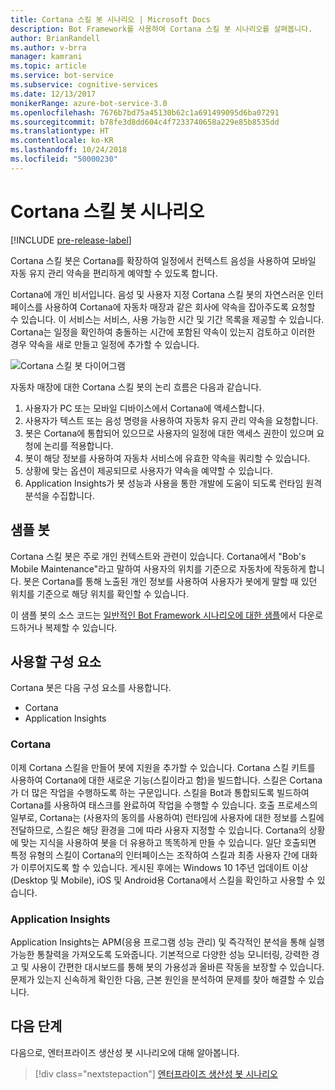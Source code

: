 ```yaml
---
title: Cortana 스킬 봇 시나리오 | Microsoft Docs
description: Bot Framework를 사용하여 Cortana 스킬 봇 시나리오를 살펴봅니다.
author: BrianRandell
ms.author: v-brra
manager: kamrani
ms.topic: article
ms.service: bot-service
ms.subservice: cognitive-services
ms.date: 12/13/2017
monikerRange: azure-bot-service-3.0
ms.openlocfilehash: 7676b7bd75a45130b62c1a691499095d6ba07291
ms.sourcegitcommit: b78fe3d8dd604c4f7233740658a229e85b8535dd
ms.translationtype: HT
ms.contentlocale: ko-KR
ms.lasthandoff: 10/24/2018
ms.locfileid: "50000230"
---
```

# <a name="cortana-skills-bot-scenario"></a>Cortana 스킬 봇 시나리오

[!INCLUDE [pre-release-label](includes/pre-release-label-v3.md)]

Cortana 스킬 봇은 Cortana를 확장하여 일정에서 컨텍스트 음성을 사용하여 모바일 자동 유지 관리 약속을 편리하게 예약할 수 있도록 합니다.

Cortana에 개인 비서입니다. 음성 및 사용자 지정 Cortana 스킬 봇의 자연스러운 인터페이스를 사용하여 Cortana에 자동차 매장과 같은 회사에 약속을 잡아주도록 요청할 수 있습니다. 이 서비스는 서비스, 사용 가능한 시간 및 기간 목록을 제공할 수 있습니다. Cortana는 일정을 확인하여 충돌하는 시간에 포함된 약속이 있는지 검토하고 이러한 경우 약속을 새로 만들고 일정에 추가할 수 있습니다.

![Cortana 스킬 봇 다이어그램](~/media/scenarios/bot-service-scenario-cortana-skill.png)

자동차 매장에 대한 Cortana 스킬 봇의 논리 흐름은 다음과 같습니다.

1. 사용자가 PC 또는 모바일 디바이스에서 Cortana에 액세스합니다.
2. 사용자가 텍스트 또는 음성 명령을 사용하여 자동차 유지 관리 약속을 요청합니다.
3. 봇은 Cortana에 통합되어 있으므로 사용자의 일정에 대한 액세스 권한이 있으며 요청에 논리를 적용합니다.
4. 봇이 해당 정보를 사용하여 자동차 서비스에 유효한 약속을 쿼리할 수 있습니다.
5. 상황에 맞는 옵션이 제공되므로 사용자가 약속을 예약할 수 있습니다.
6. Application Insights가 봇 성능과 사용을 통한 개발에 도움이 되도록 런타임 원격 분석을 수집합니다.

## <a name="sample-bot"></a>샘플 봇
Cortana 스킬 봇은 주로 개인 컨텍스트와 관련이 있습니다. Cortana에서 "Bob's Mobile Maintenance"라고 말하여 사용자의 위치를 기준으로 자동차에 작동하게 합니다. 봇은 Cortana를 통해 노출된 개인 정보를 사용하여 사용자가 봇에게 말할 때 있던 위치를 기준으로 해당 위치를 확인할 수 있습니다.

이 샘플 봇의 소스 코드는 [일반적인 Bot Framework 시나리오에 대한 샘플](https://aka.ms/bot/scenarios)에서 다운로드하거나 복제할 수 있습니다.

## <a name="components-youll-use"></a>사용할 구성 요소
Cortana 봇은 다음 구성 요소를 사용합니다.
-   Cortana
-   Application Insights

### <a name="cortana"></a>Cortana
이제 Cortana 스킬을 만들어 봇에 지원을 추가할 수 있습니다. Cortana 스킬 키트를 사용하여 Cortana에 대한 새로운 기능(스킬이라고 함)을 빌드합니다. 스킬은 Cortana가 더 많은 작업을 수행하도록 하는 구문입니다. 스킬을 Bot과 통합되도록 빌드하여 Cortana를 사용하여 태스크를 완료하여 작업을 수행할 수 있습니다. 호출 프로세스의 일부로, Cortana는 (사용자의 동의를 사용하여) 런타임에 사용자에 대한 정보를 스킬에 전달하므로, 스킬은 해당 환경을 그에 따라 사용자 지정할 수 있습니다. Cortana의 상황에 맞는 지식을 사용하여 봇을 더 유용하고 똑똑하게 만들 수 있습니다. 일단 호출되면 특정 유형의 스킬이 Cortana의 인터페이스는 조작하여 스킬과 최종 사용자 간에 대화가 이루어지도록 할 수 있습니다. 게시된 후에는 Windows 10 1주년 업데이트 이상(Desktop 및 Mobile), iOS 및 Android용 Cortana에서 스킬을 확인하고 사용할 수 있습니다.

### <a name="application-insights"></a>Application Insights
Application Insights는 APM(응용 프로그램 성능 관리) 및 즉각적인 분석을 통해 실행 가능한 통찰력을 가져오도록 도와줍니다. 기본적으로 다양한 성능 모니터링, 강력한 경고 및 사용이 간편한 대시보드를 통해 봇의 가용성과 올바른 작동을 보장할 수 있습니다. 문제가 있는지 신속하게 확인한 다음, 근본 원인을 분석하여 문제를 찾아 해결할 수 있습니다.

## <a name="next-steps"></a>다음 단계
다음으로, 엔터프라이즈 생산성 봇 시나리오에 대해 알아봅니다.

> [!div class="nextstepaction"]
> [엔터프라이즈 생산성 봇 시나리오](bot-service-scenario-enterprise-productivity.md)
